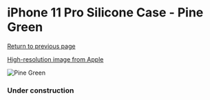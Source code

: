 # iPhone 11 Pro Silicone Case - Pine Green

[Return to previous page](/iphone_11)

[High-resolution image from Apple](https://store.storeimages.cdn-apple.com/8756/as-images.apple.com/is/MWYP2?wid=4500&hei=4500&fmt=png)

<div style="width: 384px"><img src="/everyphone/MWYP2.png" alt="Pine Green"></div>

### Under construction
